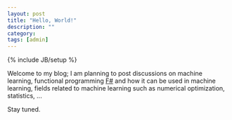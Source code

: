 ```yaml
---
layout: post
title: "Hello, World!"
description: ""
category:
tags: [admin]
---
```

{% include JB/setup %}

Welcome to my blog; I am planning to post discussions on machine learning, functional programming [F#](http://research.microsoft.com/en-us/projects/fsharp/ "F#") and how it can be used in machine learning, fields related to machine learning such as numerical optimization, statistics, ...

Stay tuned.
